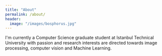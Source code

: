 ```yaml
---
title: "About"
permalink: /about/
header:
  image: "/images/bosphorus.jpg"
---
```


I'm currently a Computer Science graduate student at Istanbul Technical University with passion and research interests are directed towards image processing, computer vision and  Machine Learning.
